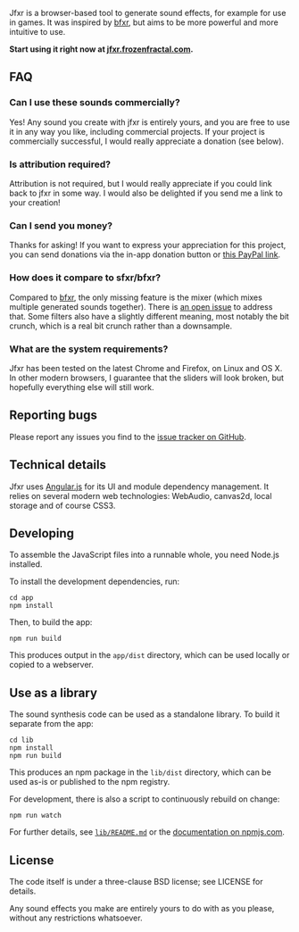 Jfxr is a browser-based tool to generate sound effects, for example for use in
games. It was inspired by [bfxr](http://www.bfxr.net/), but aims to be more
powerful and more intuitive to use.

**Start using it right now at
[jfxr.frozenfractal.com](https://jfxr.frozenfractal.com).**

FAQ
---

### Can I use these sounds commercially?

Yes! Any sound you create with jfxr is entirely yours, and you are free to use
it in any way you like, including commercial projects. If your project is
commercially successful, I would really appreciate a donation (see below).

### Is attribution required?

Attribution is not required, but I would really appreciate if you could link
back to jfxr in some way. I would also be delighted if you send me a link to
your creation!

### Can I send you money?

Thanks for asking! If you want to express your appreciation for this project,
you can send donations via the in-app donation button or [this PayPal link](https://www.paypal.com/cgi-bin/webscr?cmd=_donations&business=ttencate%40gmail%2ecom&lc=US&item_name=jfxr&currency_code=EUR&bn=PP%2dDonationsBF%3abtn_donate_LG%2egif%3aNonHosted).

### How does it compare to sfxr/bfxr?

Compared to [bfxr](http://www.bfxr.net/), the only missing feature is the mixer
(which mixes multiple generated sounds together). There is [an open
issue](https://github.com/ttencate/jfxr/issues/11) to address that. Some
filters also have a slightly different meaning, most notably the bit crunch,
which is a real bit crunch rather than a downsample.

### What are the system requirements?

Jfxr has been tested on the latest Chrome and Firefox, on Linux and OS X. In
other modern browsers, I guarantee that the sliders will look broken, but
hopefully everything else will still work.

Reporting bugs
--------------

Please report any issues you find to the [issue tracker on
GitHub](https://github.com/ttencate/jfxr/issues).

Technical details
-----------------

Jfxr uses [Angular.js](https://angularjs.org/) for its UI and module dependency
management. It relies on several modern web technologies: WebAudio, canvas2d,
local storage and of course CSS3.

Developing
----------

To assemble the JavaScript files into a runnable whole, you need Node.js
installed.

To install the development dependencies, run:

    cd app
    npm install

Then, to build the app:

    npm run build

This produces output in the `app/dist` directory, which can be used locally or
copied to a webserver.

Use as a library
----------------

The sound synthesis code can be used as a standalone library. To build it
separate from the app:

    cd lib
    npm install
    npm run build

This produces an npm package in the `lib/dist` directory, which can be used
as-is or published to the npm registry.

For development, there is also a script to continuously rebuild on change:

    npm run watch

For further details, see [`lib/README.md`](lib/README.md) or the [documentation
on npmjs.com](https://www.npmjs.com/package/jfxr).

License
-------

The code itself is under a three-clause BSD license; see LICENSE for details.

Any sound effects you make are entirely yours to do with as you please, without
any restrictions whatsoever.
